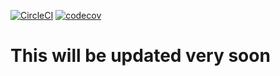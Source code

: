 [![CircleCI](https://dl.circleci.com/status-badge/img/gh/uzoeddie/chatapp-server/tree/develop.svg?style=svg)](https://dl.circleci.com/status-badge/redirect/gh/uzoeddie/chatapp-server/tree/develop)
[![codecov](https://codecov.io/gh/uzoeddie/chatapp-server/branch/develop/graph/badge.svg?token=Z6P9A93W9O)](https://codecov.io/gh/uzoeddie/chatapp-server)

# This will be updated very soon
